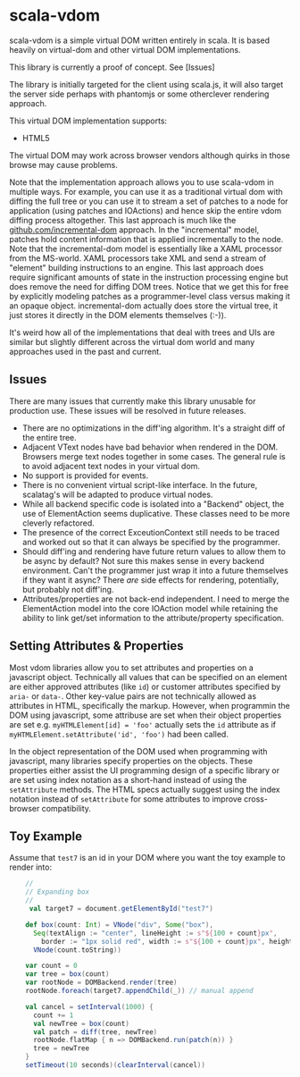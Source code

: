 # scala-vdom

scala-vdom is a simple virtual DOM written entirely in scala. It is based heavily on virtual-dom
 and other virtual DOM implementations.

This library is currently a proof of concept. See [Issues]

The library is initially targeted for the client using scala.js, it will also target the server side
perhaps with phantomjs or some otherclever rendering approach.

This virtual DOM implementation supports:

* HTML5

The virtual DOM may work across browser vendors although quirks in those browse may cause problems.

Note that the implementation approach allows you to use scala-vdom in multiple ways. For example,
you can use it as a traditional virtual dom with diffing the full tree or you can use it to 
stream a set of patches to a node for application (using patches and IOActions) and hence skip the entire
vdom diffing process altogether. This last approach is much like the [github.com/incremental-dom](incremental-dom) 
approach. In the "incremental" model, patches hold content information
that is applied incrementally to the node. Note that the incremental-dom model is essentially
like a XAML processor from the MS-world. XAML processors take XML and send a stream
of "element" building instructions to an engine. This last approach does require significant
amounts of state in the instruction processing engine but does remove the need for diffing
DOM trees. Notice that we get this for free by explicitly modeling patches as a programmer-level
class versus making it an opaque object. incremental-dom actually does store the virtual tree,
it just stores it directly in the DOM elements themselves (:-)).

It's weird how all of the implementations that deal with trees and UIs are similar but slightly
 different across the virtual dom world and many approaches used in the past and current.


## Issues
There are many issues that currently make this library unusable for production use. These 
issues will be resolved in future releases.

* There are no optimizations in the diff'ing algorithm. It's a straight diff of the entire tree.
* Adjacent VText nodes have bad behavior when rendered in the DOM. Browsers merge text nodes
together in some cases. The general rule is to avoid adjacent text nodes in your virtual dom.
* No support is provided for events.
* There is no convenient virtual script-like interface. In the future, scalatag's will be adapted
to produce virtual nodes.
* While all backend specific code is isolated into a "Backend" object, the use of ElementAction
seems duplicative. These classes need to be more cleverly refactored.
* The presence of the correct ExceutionContext still needs to be traced and worked out so that
it can always be specified by the programmer.
* Should diff'ing and rendering have future return values to allow them to be async by default?
Not sure this makes sense in every backend environment. Can't the programmer just wrap it into
a future themselves if they want it async? There *are* side effects for rendering, potentially,
but probably not diff'ing.
* Attributes/properties are not back-end independent. I need to merge the ElementAction model
into the core IOAction model while retaining the ability to link get/set information to the
attribute/property specification.


## Setting Attributes & Properties

Most vdom libraries allow you to set attributes and properties on a javascript object. Technically
all values that can be specified on an element are either approved attributes (like `id`) or 
customer attributes specified by `aria-` or `data-`. Other key-value pairs are not technically
allowed as  attributes in HTML, specifically the markup. However, when programmin the DOM using
javascript, some attribuse are set when their
object properties are set e.g. `myHTMLElement[id] = 'foo'` actually sets the `id` attribute
as if `myHTMLElement.setAttribute('id', 'foo')` had been called.

In the object representation of the DOM used when programming with javascript, many
libraries specify properties on the objects. These properties either assist the UI
programming design of a specific library or are set using index notation as a short-hand instead
of using the `setAttribute` methods. The HTML specs actually suggest using the index notation
instead of `setAttribute` for some attributes to improve cross-browser compatibility. 

## Toy Example

Assume that `test7` is an id in your DOM where you want the toy example to render into:

```scala
    //
    // Expanding box
    //
     val target7 = document.getElementById("test7")

    def box(count: Int) = VNode("div", Some("box"),
      Seq(textAlign := "center", lineHeight := s"${100 + count}px",
        border := "1px solid red", width := s"${100 + count}px", height := s"${100 + count}px"),
      VNode(count.toString))

    var count = 0
    var tree = box(count)
    var rootNode = DOMBackend.render(tree)
    rootNode.foreach(target7.appendChild(_)) // manual append

    val cancel = setInterval(1000) {
      count += 1
      val newTree = box(count)
      val patch = diff(tree, newTree)
      rootNode.flatMap { n => DOMBackend.run(patch(n)) }
      tree = newTree
    }
    setTimeout(10 seconds)(clearInterval(cancel))
```
